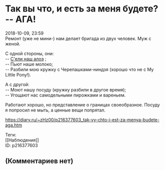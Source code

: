 Так вы что, и есть за меня будете? -- АГА!
==========================================

  
2018-10-09, 23:59  
 Ремонт (уже не мини-) нам делает бригада из двух человек. Муж с женой.   
   
 С одной стороны, они:   
 --  [С'ели наш алоэ](Чего%20не%20хватает%20в%20организме)  ;   
 -- Пьют наше молоко;   
 -- Разбили мою кружку с Черепашками-ниндзя (хорошо что не с My Little Pony!).   
   
 А с другой:   
 -- Моют нашу посуду (кружку разбили в другое время);   
 -- Угощают нас самодельными пирожками и вареньем.   
   
 Работают хорошо, но представление о границах своеобразное. Посуду я попросил не мыть, а ценные вещи попрятал.   
  
<https://diary.ru/~zHz00/p216377603_tak-vy-chto-i-est-za-menya-budete-aga.htm>  
  
Теги:  
[[Наблюдения]]  
ID: p216377603  


(Комментариев нет)
------------------